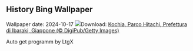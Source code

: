 ## History Bing Wallpaper
Wallpaper date: 2024-10-17
![](https://www.bing.com/th?id=OHR.KochiaJapan_IT-IT3574438089_UHD.jpg&w=1000)Download: [Kochia, Parco Hitachi, Prefettura di Ibaraki, Giappone (© DigiPub/Getty Images)](https://www.bing.com/th?id=OHR.KochiaJapan_IT-IT3574438089_UHD.jpg)

Auto get programm by LtgX

